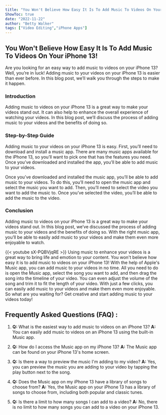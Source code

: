 ```yaml
---
title: "You Won't Believe How Easy It Is To Add Music To Videos On Your iPhone 13!"
ShowToc: true 
date: "2022-11-22"
author: "Betty Walker" 
tags: ["Video Editing","iPhone Apps"]
---
```

## You Won't Believe How Easy It Is To Add Music To Videos On Your iPhone 13!

Are you looking for an easy way to add music to videos on your iPhone 13? Well, you’re in luck! Adding music to your videos on your iPhone 13 is easier than ever before. In this blog post, we’ll walk you through the steps to make it happen.

### Introduction 

Adding music to videos on your iPhone 13 is a great way to make your videos stand out. It can also help to enhance the overall experience of watching your videos. In this blog post, we’ll discuss the process of adding music to your videos and the benefits of doing so. 

### Step-by-Step Guide 

Adding music to your videos on your iPhone 13 is easy. First, you’ll need to download and install a music app. There are many music apps available for the iPhone 13, so you’ll want to pick one that has the features you need. Once you’ve downloaded and installed the app, you’ll be able to add music to your videos. 

Once you’ve downloaded and installed the music app, you’ll be able to add music to your videos. To do this, you’ll need to open the music app and select the music you want to add. Then, you’ll need to select the video you want to add the music to. Once you’ve selected the video, you’ll be able to add the music to the video. 

### Conclusion 

Adding music to videos on your iPhone 13 is a great way to make your videos stand out. In this blog post, we’ve discussed the process of adding music to your videos and the benefits of doing so. With the right music app, you’ll be able to easily add music to your videos and make them even more enjoyable to watch.

{{< youtube sX-PQBVjqRE >}} 
Using music to enhance your videos is a great way to bring life and emotion to your content. You won't believe how easy it is to add music to videos on your iPhone 13! With the help of Apple's Music app, you can add music to your videos in no time. All you need to do is open the Music app, select the song you want to add, and then drag the song into the timeline of your video. You can even adjust the volume of the song and trim it to fit the length of your video. With just a few clicks, you can easily add music to your videos and make them even more enjoyable. So what are you waiting for? Get creative and start adding music to your videos today!

## Frequently Asked Questions (FAQ) :
1. **Q:** What is the easiest way to add music to videos on an iPhone 13?
**A:** You can easily add music to videos on an iPhone 13 using the built-in Music app.

2. **Q:** How do I access the Music app on my iPhone 13?
**A:** The Music app can be found on your iPhone 13's home screen.

3. **Q:** Is there a way to preview the music I'm adding to my video?
**A:** Yes, you can preview the music you are adding to your video by tapping the play button next to the song.

4. **Q:** Does the Music app on my iPhone 13 have a library of songs to choose from?
**A:** Yes, the Music app on your iPhone 13 has a library of songs to choose from, including both popular and classic tunes.

5. **Q:** Is there a limit to how many songs I can add to a video?
**A:** No, there is no limit to how many songs you can add to a video on your iPhone 13.


